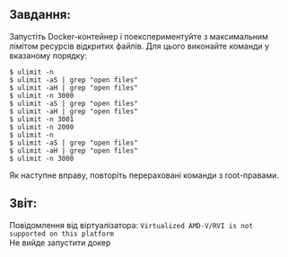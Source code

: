 ## Завдання:
Запустіть Docker-контейнер і поекспериментуйте з максимальним лімітом ресурсів відкритих файлів. Для цього виконайте команди у вказаному порядку:
```
$ ulimit -n
$ ulimit -aS | grep "open files"
$ ulimit -aH | grep "open files"
$ ulimit -n 3000
$ ulimit -aS | grep "open files"
$ ulimit -aH | grep "open files"
$ ulimit -n 3001
$ ulimit -n 2000
$ ulimit -n
$ ulimit -aS | grep "open files"
$ ulimit -aH | grep "open files"
$ ulimit -n 3000
```
Як наступне вправу, повторіть перераховані команди з root-правами.

## Звіт:
Повідомлення від віртуалізатора: `Virtualized AMD-V/RVI is not supported on this platform`  
Не вийде запустити докер